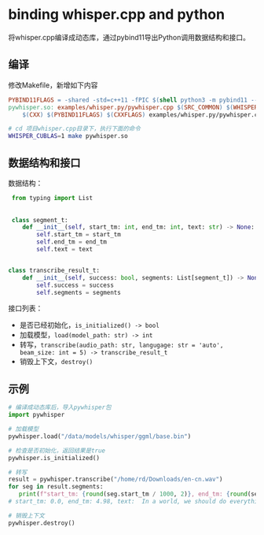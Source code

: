 # binding whisper.cpp and python

将whisper.cpp编译成动态库，通过pybind11导出Python调用数据结构和接口。


## 编译

修改Makefile，新增如下内容
```makefile
PYBIND11FLAGS = -shared -std=c++11 -fPIC $(shell python3 -m pybind11 --includes) $(shell python3-config --cflags)
pywhisper.so: examples/whisper.py/pywhisper.cpp $(SRC_COMMON) $(WHISPER_OBJ)
	$(CXX) $(PYBIND11FLAGS) $(CXXFLAGS) examples/whisper.py/pywhisper.cpp $(SRC_COMMON) $(WHISPER_OBJ) -o pywhisper.so $(LDFLAGS)
```

```bash
# cd 项目whisper.cpp目录下，执行下面的命令
WHISPER_CUBLAS=1 make pywhisper.so
```

## 数据结构和接口
数据结构：

```python
 from typing import List
 
 
 class segment_t:
    def __init__(self, start_tm: int, end_tm: int, text: str) -> None:
        self.start_tm = start_tm
        self.end_tm = end_tm
        self.text = text


class transcribe_result_t:
    def __init__(self, success: bool, segments: List[segment_t]) -> None:
        self.success = success
        self.segments = segments
```

接口列表：
- 是否已经初始化，`is_initialized() -> bool`
- 加载模型，`load(model_path: str) -> int`
- 转写，`transcribe(audio_path: str, langugage: str = 'auto', beam_size: int = 5) -> transcribe_result_t` 
- 销毁上下文，`destroy()`

## 示例

```python
# 编译成动态库后，导入pywhisper包
import pywhisper

# 加载模型
pywhisper.load("/data/models/whisper/ggml/base.bin")

# 检查是否初始化，返回结果是true
pywhisper.is_initialized()

# 转写
result = pywhisper.transcribe("/home/rd/Downloads/en-cn.wav")
for seg in result.segments:
   print(f"start_tm: {round(seg.start_tm / 1000, 2)}, end_tm: {round(seg.end_tm / 1000, 2)}, text: {seg.text}")
# start_tm: 0.0, end_tm: 4.98, text:  In a world, we should do everything to add to the greening of our cities.

# 销毁上下文
pywhisper.destroy()
```